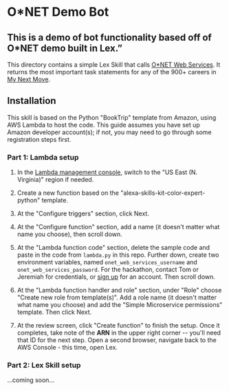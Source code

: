 # O*NET Demo Bot

## This is a demo of bot functionality based off of O*NET demo built in Lex.”

This directory contains a simple Lex Skill that calls [O*NET Web Services](https://services.onetcenter.org/). It returns the most important task statements for any of the 900+ careers in [My Next Move](https://www.mynextmove.org/).

## Installation

This skill is based on the Python "BookTrip" template from Amazon, using AWS Lambda to host the code. This guide assumes you have set up Amazon developer account(s); if not, you may need to go through some registration steps first.

### Part 1: Lambda setup

1. In the [Lambda management console](https://console.aws.amazon.com/lambda/home), switch to the "US East (N. Virginia)" region if needed.

2. Create a new function based on the "alexa-skills-kit-color-expert-python" template.

3. At the "Configure triggers" section, click Next.

4. At the "Configure function" section, add a name (it doesn't matter what name you choose), then scroll down.

5. At the "Lambda function code" section, delete the sample code and paste in the code from `lambda.py` in this repo. Further down, create two environment variables, named `onet_web_services_username` and `onet_web_services_password`. For the hackathon, contact Tom or Jeremiah for credentials, or [sign up](https://services.onetcenter.org/developer/signup) for an account. Then scroll down.

6. At the "Lambda function handler and role" section, under "Role" choose "Create new role from template(s)". Add a role name (it doesn't matter what name you choose) and add the "Simple Microservice permissions" template. Then click Next.

7. At the review screen, click "Create function" to finish the setup. Once it completes, take note of the **ARN** in the upper right corner -- you'll need that ID for the next step. Open a second browser, navigate back to the AWS Console - this time, open Lex.


### Part 2: Lex Skill setup

...coming soon...

